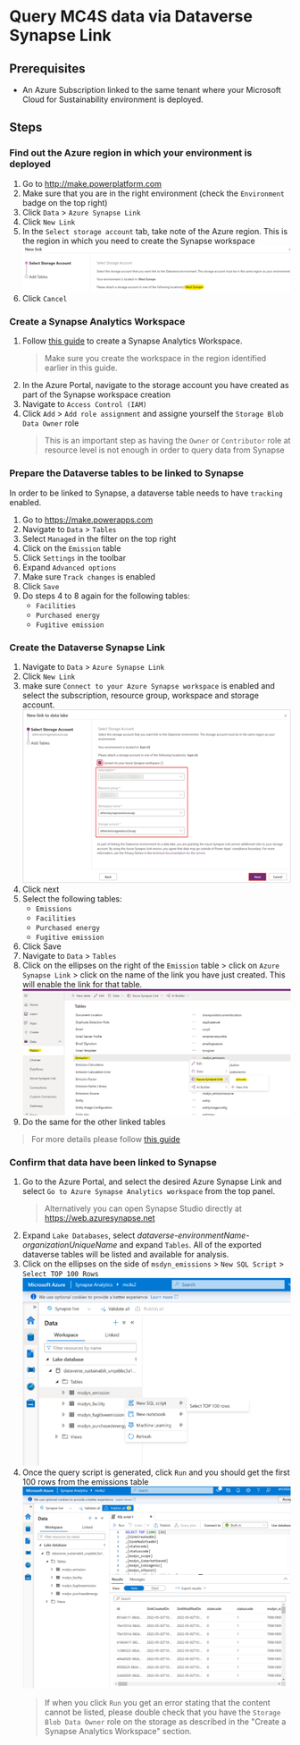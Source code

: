 # Query MC4S data via Dataverse Synapse Link

## Prerequisites
- An Azure Subscription linked to the same tenant where your Microsoft Cloud for Sustainability environment is deployed.

## Steps
### Find out the Azure region in which your environment is deployed
1. Go to http://make.powerplatform.com
1. Make sure that you are in the right environment (check the `Environment` badge on the top right)
1. Click `Data` > `Azure Synapse Link`
1. Click `New Link`
1. In the `Select storage account` tab, take note of the Azure region. This is the region in which you need to create the Synapse workspace
![example screenshot](/assets/Environment%20Region.png)
1. Click `Cancel`

### Create a Synapse Analytics Workspace
1. Follow [this guide](https://docs.microsoft.com/en-us/azure/synapse-analytics/get-started-create-workspace) to create a Synapse Analytics Workspace.
    > Make sure you create the workspace in the region identified earlier in this guide.
2. In the Azure Portal, navigate to the storage account you have created as part of the Synapse workspace creation
3. Navigate to `Access Control (IAM)`
4. Click `Add` > `Add role assignment` and assigne yourself the `Storage Blob Data Owner` role
    > This is an important step as having the `Owner` or `Contributor` role at resource level is not enough in order to query data from Synapse

### Prepare the Dataverse tables to be linked to Synapse
In order to be linked to Synapse, a dataverse table needs to have `tracking` enabled.
1. Go to https://make.powerapps.com
1. Navigate to `Data` > `Tables`
1. Select `Managed` in the filter on the top right
1. Click on the `Emission` table
1. Click `Settings` in the toolbar
1. Expand `Advanced options`
1. Make sure `Track changes` is enabled
1. Click `Save`
1. Do steps 4 to 8 again for the following tables:
    - `Facilities`
    - `Purchased energy`
    - `Fugitive emission`

### Create the Dataverse Synapse Link 
1. Navigate to `Data` > `Azure Synapse Link`
1. Click `New Link`
1. make sure `Connect to your Azure Synapse workspace` is enabled and select the subscription, resource group, workspace and storage account.
![screenshot](assets/connect-to-workspace.png)
1. Click next
1. Select the following tables:
    - `Emissions`
    - `Facilities`
    - `Purchased energy`
    - `Fugitive emission`
1. Click Save
1. Navigate to `Data` > `Tables`
1. Click on the ellipses on the right of the `Emission` table > click on `Azure Synapse Link` > click on the name of the link you have just created. This will enable the link for that table.
![screenshot](/assets/Enable%20table%20link.png)
1. Do the same for the other linked tables

> For more details please follow [this guide](https://docs.microsoft.com/en-us/power-apps/maker/data-platform/azure-synapse-link-synapse)

### Confirm that data have been linked to Synapse
1. Go to the Azure Portal, and select the desired Azure Synapse Link and select `Go to Azure Synapse Analytics workspace` from the top panel.
    > Alternatively you can open Synapse Studio directly at https://web.azuresynapse.net
1. Expand `Lake Databases`, select _dataverse-environmentName-organizationUniqueName_ and expand `Tables`.
All of the exported dataverse tables will be listed and available for analysis.
1. Click on the ellipses on the side of  `msdyn_emissions` > `New SQL Script` > `Select TOP 100 Rows`
![Screenshot](/assets/Synapse_Query1.png)
2. Once the query script is generated, click `Run` and you should get the first 100 rows from the emissions table
![Screenshot](/assets/Synapse_Query2.png)
    > If when you click `Run` you get an error stating that the content cannot be listed, please double check that you have the `Storage Blob Data Owner` role on the storage as described in the "Create a Synapse Analytics Workspace" section.




